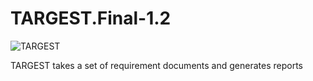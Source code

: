 # TARGEST.Final-1.2

![TARGEST](https://user-images.githubusercontent.com/71844869/229735139-91f3e1b2-4bd0-44dd-a4df-5943399844ab.png)

TARGEST takes a set of requirement documents and generates reports
